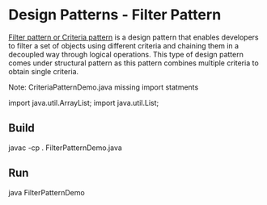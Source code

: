 # Design Patterns - Filter Pattern

[Filter pattern or Criteria pattern](http://www.tutorialspoint.com/design_pattern/filter_pattern.htm) is a design pattern that enables developers to filter a set of objects using different criteria and chaining them in a decoupled way through logical operations. This type of design pattern comes under structural pattern as this pattern combines multiple criteria to obtain single criteria.

Note: CriteriaPatternDemo.java missing import statments

import java.util.ArrayList;
import java.util.List;

## Build

javac -cp . FilterPatternDemo.java

## Run

java FilterPatternDemo